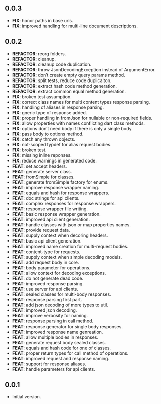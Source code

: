 ## 0.0.3

 - **FIX**: honor paths in base urls.
 - **FIX**: improved handling for multi-line document descriptions.

## 0.0.2

 - **REFACTOR**: reorg folders.
 - **REFACTOR**: cleanup.
 - **REFACTOR**: cleanup code duplication.
 - **REFACTOR**: throw JsonDecodingException instead of ArgumentError.
 - **REFACTOR**: don’t create empty query params method.
 - **REFACTOR**: split tests, reduce code duplicaiton.
 - **REFACTOR**: extract hash code method generation.
 - **REFACTOR**: extract common equal method generation.
 - **FIX**: broken test assumption.
 - **FIX**: correct class names for multi content types response parsing.
 - **FIX**: handling of aliases in response parsing.
 - **FIX**: gneric type of response added.
 - **FIX**: proper handling in fromJson for nullable or non-required fields.
 - **FIX**: allow properties with names conflicting dart class methods.
 - **FIX**: options don’t need body if there is only a single body.
 - **FIX**: pass body to options method.
 - **FIX**: catch any thrown objects.
 - **FIX**: not-scoped typdef for alias request bodies.
 - **FIX**: broken test.
 - **FIX**: missing inline reponses.
 - **FIX**: reduce warnings in generated code.
 - **FEAT**: set accept headers.
 - **FEAT**: generate server class.
 - **FEAT**: fromSimple for classes.
 - **FEAT**: generate fromSimple factory for enums.
 - **FEAT**: improve response wrapper naming.
 - **FEAT**: equals and hash for response wrappers.
 - **FEAT**: doc strings for api clients.
 - **FEAT**: complex responses for response wrappers.
 - **FEAT**: response wrapper file writing.
 - **FEAT**: basic response wrapper generation.
 - **FEAT**: improved api client generation.
 - **FEAT**: handle classes with json or map properties names.
 - **FEAT**: provide request data.
 - **FEAT**: supply context when decoring headers.
 - **FEAT**: basic api client generation.
 - **FEAT**: improved name creation for multi-request bodies.
 - **FEAT**: content-type for requests.
 - **FEAT**: supply context when simple decoding models.
 - **FEAT**: add request body in core.
 - **FEAT**: body parameter for operations.
 - **FEAT**: allow context for decoding exceptions.
 - **FEAT**: do not generate dead code.
 - **FEAT**: improved response parsing.
 - **FEAT**: use server for api clients.
 - **FEAT**: sealed classes for multi-body responses.
 - **FEAT**: response parsing first part.
 - **FEAT**: add json decoding of more types to util.
 - **FEAT**: improved json decoding.
 - **FEAT**: improve verbosity for naming.
 - **FEAT**: response parsing in call method.
 - **FEAT**: response generator for single body responses.
 - **FEAT**: improved response name genreation.
 - **FEAT**: allow multiple bodies in responses.
 - **FEAT**: generate request body sealed classes.
 - **FEAT**: equals and hash code for one of classes.
 - **FEAT**: proper return types for call method of operations.
 - **FEAT**: improved request and response naming.
 - **FEAT**: support for response aliases.
 - **FEAT**: handle parameters for api clients.

## 0.0.1

- Initial version.
